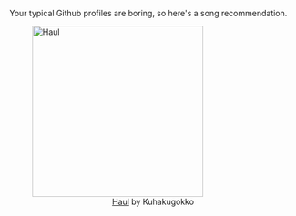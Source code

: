 Your typical Github profiles are boring, so here's a song recommendation.
<figure><img width="300" height="300" src="https://i.scdn.co/image/ab67616d0000b273f915a539f1627b1b7f2c07eb" alt="Haul" /><figcaption align="center"><a href="https://open.spotify.com/track/3rhRvDCMwUrEPGt2zDfONa" target="_blank">Haul</a> by Kuhakugokko</figcaption></figure>
